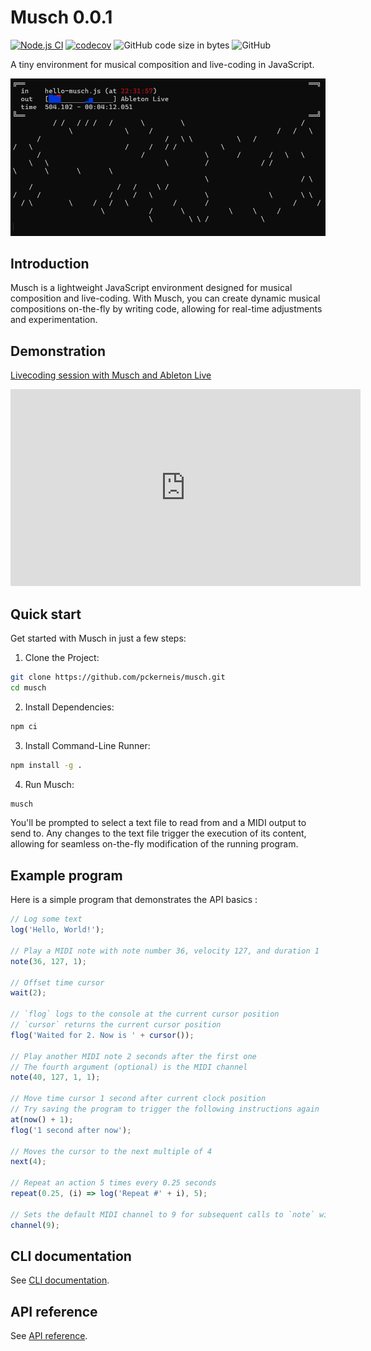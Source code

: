 # Musch 0.0.1

[![Node.js CI](https://github.com/pckerneis/musch/actions/workflows/node.js.yml/badge.svg)](https://github.com/pckerneis/musch/actions/workflows/node.js.yml)
[![codecov](https://codecov.io/gh/pckerneis/musch/graph/badge.svg?token=U4AH1GFZUZ)](https://codecov.io/gh/pckerneis/musch)
![GitHub code size in bytes](https://img.shields.io/github/languages/code-size/pckerneis/musch)
![GitHub](https://img.shields.io/github/license/pckerneis/musch)

A tiny environment for musical composition and live-coding in JavaScript.

![Screenshot](docs/hello-musch.gif)

## Introduction

Musch is a lightweight JavaScript environment designed for musical composition and live-coding. With Musch, you can create dynamic musical compositions on-the-fly by writing code, allowing for real-time adjustments and experimentation.

## Demonstration

[Livecoding session with Musch and Ableton Live](https://www.youtube.com/watch?v=N6_SV2H5GTE)

<iframe width="560" height="315" src="https://www.youtube.com/embed/N6_SV2H5GTE?si=yDWXTnAew-uDNvGw" title="YouTube video player" frameborder="0" allow="accelerometer; autoplay; clipboard-write; encrypted-media; gyroscope; picture-in-picture; web-share" referrerpolicy="strict-origin-when-cross-origin" allowfullscreen></iframe>

## Quick start

Get started with Musch in just a few steps:

1. Clone the Project:

```bash
git clone https://github.com/pckerneis/musch.git
cd musch
```

2. Install Dependencies:

```bash
npm ci
```

3. Install Command-Line Runner:

```bash
npm install -g .
```

4. Run Musch:

```bash
musch
```

You'll be prompted to select a text file to read from and a MIDI output to send to. Any changes to the text file trigger the execution of its content, allowing for seamless on-the-fly modification of the running program.

## Example program

Here is a simple program that demonstrates the API basics :

```javascript
// Log some text
log('Hello, World!');

// Play a MIDI note with note number 36, velocity 127, and duration 1
note(36, 127, 1);

// Offset time cursor
wait(2);

// `flog` logs to the console at the current cursor position
// `cursor` returns the current cursor position
flog('Waited for 2. Now is ' + cursor());

// Play another MIDI note 2 seconds after the first one
// The fourth argument (optional) is the MIDI channel
note(40, 127, 1, 1);

// Move time cursor 1 second after current clock position
// Try saving the program to trigger the following instructions again
at(now() + 1);
flog('1 second after now');

// Moves the cursor to the next multiple of 4
next(4);

// Repeat an action 5 times every 0.25 seconds
repeat(0.25, (i) => log('Repeat #' + i), 5);

// Sets the default MIDI channel to 9 for subsequent calls to `note` without a channel argument
channel(9);
```

## CLI documentation

See [CLI documentation](https://pckerneis.github.io/musch/#/cli.md).

## API reference

See [API reference](https://pckerneis.github.io/musch/#/api-reference.md).
